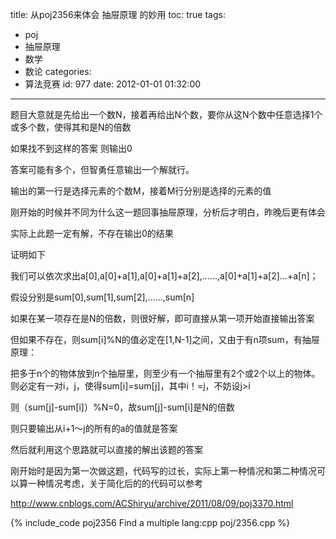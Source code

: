 title: 从poj2356来体会 抽屉原理 的妙用
toc: true
tags:
  - poj
  - 抽屉原理
  - 数学
  - 数论
categories:
  - 算法竞赛
id: 977
date: 2012-01-01 01:32:00
---

题目大意就是先给出一个数N，接着再给出N个数，要你从这N个数中任意选择1个或多个数，使得其和是N的倍数

如果找不到这样的答案 则输出0

答案可能有多个，但智勇任意输出一个解就行。

输出的第一行是选择元素的个数M，接着M行分别是选择的元素的值

刚开始的时候并不同为什么这一题回事抽屉原理，分析后才明白，昨晚后更有体会

实际上此题一定有解，不存在输出0的结果

证明如下

我们可以依次求出a[0],a[0]+a[1],a[0]+a[1]+a[2],......,a[0]+a[1]+a[2]...+a[n]；

假设分别是sum[0],sum[1],sum[2],......,sum[n]

如果在某一项存在是N的倍数，则很好解，即可直接从第一项开始直接输出答案

但如果不存在，则sum[i]%N的值必定在[1,N-1]之间，又由于有n项sum，有抽屉原理：

 把多于n个的物体放到n个抽屉里，则至少有一个抽屉里有2个或2个以上的物体。
则必定有一对i，j，使得sum[i]=sum[j]，其中i！=j，不妨设j>i

则（sum[j]-sum[i]）%N=0，故sum[j]-sum[i]是N的倍数

则只要输出从i+1～j的所有的a的值就是答案

然后就利用这个思路就可以直接的解出该题的答案

刚开始时是因为第一次做这题，代码写的过长，实际上第一种情况和第二种情况可以算一种情况考虑，关于简化后的的代码可以参考

http://www.cnblogs.com/ACShiryu/archive/2011/08/09/poj3370.html

{% include_code poj2356 Find a multiple lang:cpp poj/2356.cpp %}